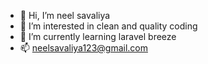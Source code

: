 - 👋 Hi, I’m neel savaliya
- 👀 I’m interested in clean and quality coding 
- 🌱 I’m currently learning laravel breeze
- 📫 neelsavaliya123@gmail.com

<!---
neelsavaliya33/neelsavaliya33 is a ✨ special ✨ repository because its `README.md` (this file) appears on your GitHub profile.
You can click the Preview link to take a look at your changes.
--->
